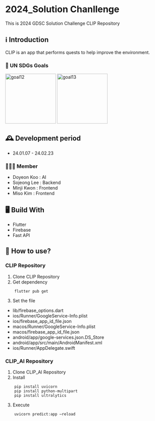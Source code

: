 # 2024_Solution Chanllenge
This is 2024 GDSC Solution Challenge CLIP Repository

## ℹ Introduction
CLIP is an app that performs quests to help improve the environment.

### 🚩 UN SDGs Goals
<img width="160" height="158" alt="goal12" src="https://github.com/CLIP-CLImate-Protection/.github/assets/118418288/2bc13e2c-6ece-4bbf-b76b-02cc383d84b1">
<img width="160" height="158" alt="goal13" src="https://github.com/CLIP-CLImate-Protection/.github/assets/118418288/43d92c94-cc2d-40ec-9ec9-c21389544544">

## 🕰 Development period
* 24.01.07 - 24.02.23

### 🧑‍🤝‍🧑 Member
 - Doyeon Koo : AI
 - Sojeong Lee : Backend
 - Minji Kwon : Frontend
 - Miso Kim : Frontend

## 🖥 Build With
* Flutter
* Firebase
* Fast API

## 📍 How to use?

### CLIP Repository
1. Clone CLIP Repository
2. Get dependency
```
    flutter pub get
```
3. Set the file
* lib/firebase_options.dart
* ios/Runner/GoogleService-Info.plist
* ios/firebase_app_id_file.json
* macos/Runner/GoogleService-Info.plist
* macos/firebase_app_id_file.json
* android/app/google-services.json.DS_Store
* android/app/src/main/AndroidManifest.xml
* ios/Runner/AppDelegate.swift

### CLIP_AI Repository
1. Clone CLIP_AI Repository
2. Install
   
```
    pip install uvicorn
    pip install python-multipart
    pip install ultralytics
```

3. Execute
```
    uvicorn predict:app —reload
```

